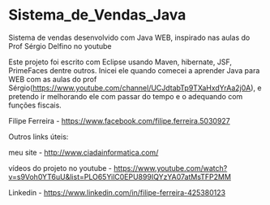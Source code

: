 # Sistema_de_Vendas_Java
Sistema de vendas desenvolvido com Java WEB, inspirado nas aulas do Prof Sérgio Delfino no youtube

Este projeto foi escrito com Eclipse usando Maven, hibernate, JSF, PrimeFaces dentre outros. Inicei
ele quando comecei a aprender Java para WEB com as aulas do prof Sérgio(https://www.youtube.com/channel/UCJdtabTp9TXaHxdYrAa2j0A),
e pretendo ir melhorando ele com passar do tempo e o adequando com funções fiscais.

Filipe Ferreira - https://www.facebook.com/filipe.ferreira.5030927





Outros links úteis:

meu site - http://www.ciadainformatica.com/

vídeos do projeto no youtube - https://www.youtube.com/watch?v=s9Voh0YT6uU&list=PLO65YilC0EPU899IQYzYA07atMsTFP2MM

Linkedin - https://www.linkedin.com/in/filipe-ferreira-425380123
